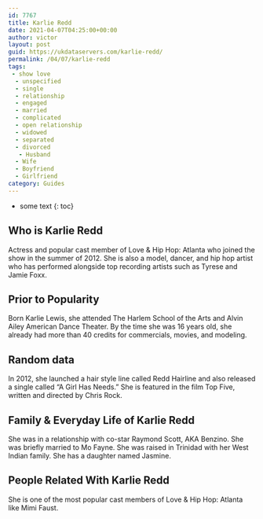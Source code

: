 ```yaml
---
id: 7767
title: Karlie Redd
date: 2021-04-07T04:25:00+00:00
author: victor
layout: post
guid: https://ukdataservers.com/karlie-redd/
permalink: /04/07/karlie-redd
tags:
 - show love
  - unspecified
  - single
  - relationship
  - engaged
  - married
  - complicated
  - open relationship
  - widowed
  - separated
  - divorced
   - Husband
  - Wife
  - Boyfriend
  - Girlfriend
category: Guides
---
```


* some text
{: toc}


## Who is Karlie Redd



Actress and popular cast member of Love & Hip Hop: Atlanta who joined the show in the summer of 2012. She is also a model, dancer, and hip hop artist who has performed alongside top recording artists such as Tyrese and Jamie Foxx. 

                
                
                
## Prior to Popularity



Born Karlie Lewis, she attended The Harlem School of the Arts and Alvin Ailey American Dance Theater. By the time she was 16 years old, she already had more than 40 credits for commercials, movies, and modeling. 

                
                
                
## Random data



In 2012, she launched a hair style line called Redd Hairline and also released a single called &#8220;A Girl Has Needs.&#8221; She is featured in the film Top Five, written and directed by Chris Rock. 

                
                
                
## Family & Everyday Life of Karlie Redd



She was in a relationship with co-star Raymond Scott, AKA Benzino. She was briefly married to Mo Fayne. She was raised in Trinidad with her West Indian family. She has a daughter named Jasmine. 

                
                
                
## People Related With Karlie Redd



She is one of the most popular cast members of Love & Hip Hop: Atlanta like Mimi Faust. 

                
              
            
          
          
          
